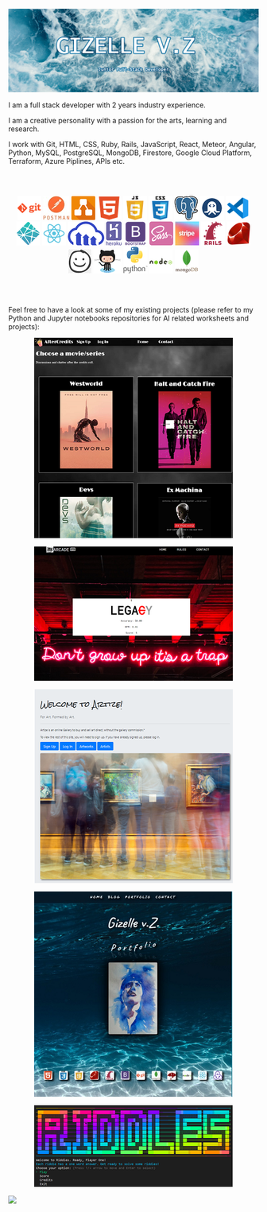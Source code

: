 ![Banner](docs/banner.png)

I am a full stack developer with 2 years industry experience.

I am a creative personality with a passion for the arts, learning and research. 

I work with Git, HTML, CSS, Ruby, Rails, JavaScript, React, Meteor, Angular, Python, MySQL, PostgreSQL, MongoDB, Firestore, Google Cloud Platform, Terraform, Azure Piplines, APIs etc.

<br></br>
<p align="center">
    <img src="docs/git.png" alt="GIT">
    <img src="docs/postman.jpg" alt="POSTMAN">
    <img src="docs/draw_io.png" alt="DRAW_IO">
    <img src="docs/html.png" alt="HTML">
    <img src="docs/javascript.png" alt="JAVASCRIPT">
    <img src="docs/css.png" alt="CSS">
    <img src="docs/PostgreSQL_logo.png" alt="POSTGRESQL">
    <img src="docs/rapidapi.png" alt="RAPID API">
    <img src="docs/vs.png" alt="VS CODE">
    <img src="docs/netlify.png" alt="NETLIFY">
    <img src="docs/react.png" alt="REACT">
    <img src="docs/cloudinary.png" alt="CLOUDINARY">
    <img src="docs/heroku.png" alt="HEROKU">
    <img src="docs/bootstrap.png" alt="BOOTSTRAP">
    <img src="docs/sass.png" alt="SASS">
    <img src="docs/stripe.jpg" alt="STRIPE">
    <img src="docs/rails.png" alt="RAILS">
    <img src="docs/ruby.png" alt="RUBY">
    <img src="docs/balsamiq_wireframes.png" alt="BALSAMIQ_WIREFRAMES">
    <img src="docs/github.png" alt="GITHUB OCTOCAT"> 
    <img src="docs/python.png" alt="PYTHON">
    <img src="docs/node.png" alt="NODEJS">
    <img src="docs/mongodb.png" alt="MONGODB">
</p>
<br></br>

Feel free to have a look at some of my existing projects (please refer to my Python and Jupyter notebooks repositories for AI related worksheets and projects):  

<a href="https://github.com/Ellezique/Full-Stack-App-PART-A" width="100%" ><p align="center">![AfterCredits](docs/projects/aftercredits.PNG)</a></p>
<a href="https://github.com/Ellezique/Arcade-Secretary-as-deployed" width="100%" ><p align="center">![Arcade Secretary](docs/projects/arcadesecretary.PNG)</a></p>
<a href="https://github.com/Ellezique/Artize-/" width="100%"><p align="center">![Artize](docs/projects/artize.PNG)</a></p>
<a href="https://github.com/Ellezique/portfolio-website/" width="100%"><p align="center">![Portfolio](docs/projects/portfolio.PNG)</a></p>
<a href="https://github.com/Ellezique/ruby-riddles-game" width="100%"><p align="center">![Riddles](docs/projects/riddles.PNG)</a></p>

![](https://komarev.com/ghpvc/?username=Ellezique)
<!--
To display project linked images in a one row, two column format, generate a table at:
https://tableconvert.com/
-->
